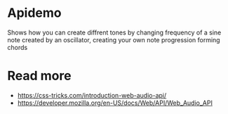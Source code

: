# Apidemo
Shows how you can create diffrent tones by changing frequency of a sine note created by an oscillator,
creating your own note progression forming chords
# Read more
* https://css-tricks.com/introduction-web-audio-api/
* https://developer.mozilla.org/en-US/docs/Web/API/Web_Audio_API
